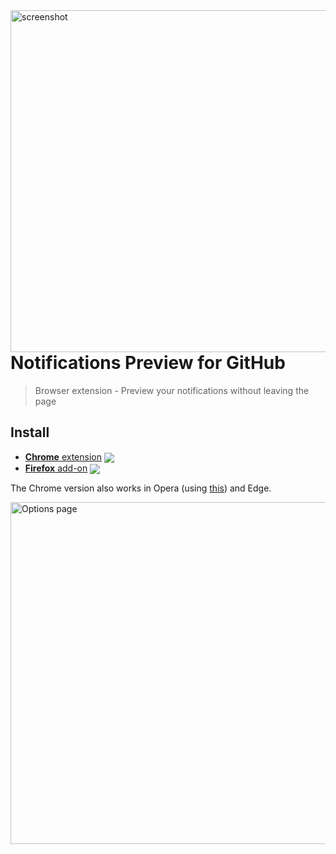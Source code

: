 <img src="https://user-images.githubusercontent.com/1402241/80826726-0242f100-8be3-11ea-86be-6a8a2ed378c6.png" align="right" width="547" alt="screenshot">

# Notifications Preview for GitHub

> Browser extension - Preview your notifications without leaving the page

## Install

[link-cws]: https://chrome.google.com/webstore/detail/notifications-preview-for/kgilejfahkjidpaclkepbdoeioeohfmj "Version published on Chrome Web Store"
[link-amo]: https://addons.mozilla.org/en-US/firefox/addon/notifications-preview-github/ "Version published on Mozilla Add-ons"

- [**Chrome** extension][link-cws] [<img valign="middle" src="https://img.shields.io/chrome-web-store/v/kgilejfahkjidpaclkepbdoeioeohfmj.svg?label=%20">][link-cws]
- [**Firefox** add-on][link-amo] [<img valign="middle" src="https://img.shields.io/amo/v/notifications-preview-github.svg?label=%20">][link-amo]

The Chrome version also works in Opera (using [this](https://addons.opera.com/en/extensions/details/download-chrome-extension-9/)) and Edge.

<img width="547" alt="Options page" src="https://user-images.githubusercontent.com/1402241/45664671-a6c40c80-bb3f-11e8-8265-b6e96973ba76.png" align="right">
